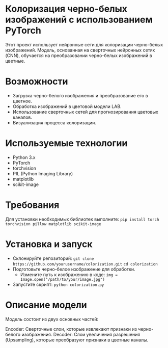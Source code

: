 # Колоризация черно-белых изображений с использованием PyTorch
Этот проект использует нейронные сети для колоризации черно-белых изображений. Модель, основанная на сверточных нейронных сетях (CNN), обучается на преобразовании черно-белых изображений в цветные.

# Возможности
 - Загрузка черно-белого изображения и преобразование его в цветное.
 - Обработка изображений в цветовой модели LAB.
 - Использование сверточных сетей для прогнозирования цветовых каналов.
 - Визуализация процесса колоризации.
# Используемые технологии
 - Python 3.x
 - PyTorch
 - torchvision
 - PIL (Python Imaging Library)
 - matplotlib
 - scikit-image
# Требования
Для установки необходимых библиотек выполните:
`pip install torch torchvision pillow matplotlib scikit-image`
# Установка и запуск
 - Склонируйте репозиторий:
`git clone https://github.com/yourusername/colorization.git`
`cd colorization`
 - Подготовьте черно-белое изображение для обработки.
     - Измените путь к изображению в коде:
`img = Image.open("/path/to/your/image.jpg")`
 - Запустите скрипт:
`python colorization.py`
# Описание модели
Модель состоит из двух основных частей:

Encoder: Сверточные слои, которые извлекают признаки из черно-белого изображения.
Decoder: Слои увеличения разрешения (Upsampling), которые преобразуют признаки в цветные каналы.
